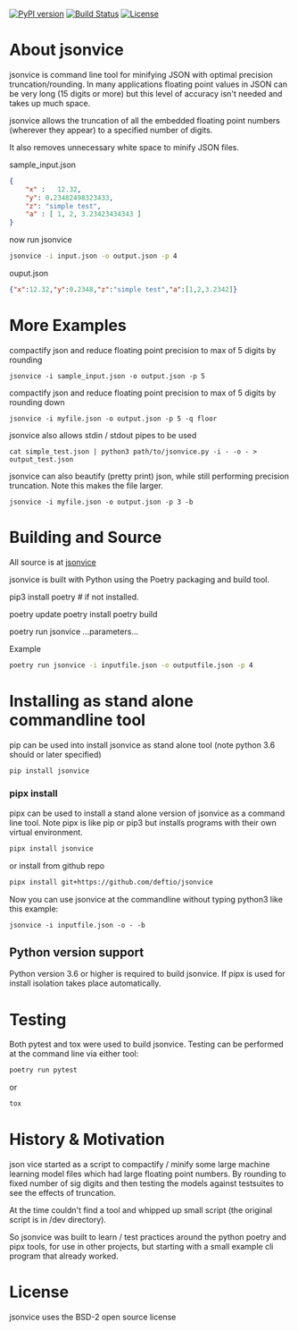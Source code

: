 [![PyPI version](https://badge.fury.io/py/jsonvice.svg)](https://badge.fury.io/py/jsonvice)
[![Build Status](https://api.travis-ci.com/deftio/jsonvice.svg?branch=master)](https://app.travis-ci.com/deftio/jsonvice)
[![License](https://img.shields.io/badge/License-BSD%202--Clause-blue.svg)](https://opensource.org/licenses/BSD-2-Clause)


# About jsonvice  

jsonvice is command line tool for minifying JSON with optimal precision truncation/rounding.  In many applications floating point values in JSON can be very long (15 digits or more) but this level of accuracy isn't needed and takes up much space.

jsonvice allows the truncation of all the embedded floating point numbers (wherever they appear) to a specified number of digits. 

It also removes unnecessary white space to minify JSON files.

sample_input.json
```json
{
    "x" :   12.32,
    "y": 0.23482498323433,
    "z": "simple test",
    "a" : [ 1, 2, 3.23423434343 ]
}
```

now run jsonvice
```sh
jsonvice -i input.json -o output.json -p 4
```

ouput.json
```json
{"x":12.32,"y":0.2348,"z":"simple test","a":[1,2,3.2342]}
```


# More Examples

compactify json and reduce floating point precision to max of 5 digits by rounding
```shell
jsonvice -i sample_input.json -o output.json -p 5
```

compactify json and reduce floating point precision to max of 5 digits by rounding down
```shell
jsonvice -i myfile.json -o output.json -p 5 -q floor
```

jsonvice also allows stdin / stdout pipes to be used
```shell
cat simple_test.json | python3 path/to/jsonvice.py -i - -o - > output_test.json
```

jsonvice can also beautify (pretty print) json, while still performing precision truncation.  Note this makes the file larger.
```shell
jsonvice -i myfile.json -o output.json -p 3 -b
```


# Building and Source
All source is at [jsonvice](https://github.com/deftio/jsonvice)

jsonvice is built with Python using the Poetry packaging and build tool.

pip3 install poetry  # if not installed.

poetry update
poetry install
poetry build

poetry run jsonvice ...parameters...

Example
```sh
poetry run jsonvice -i inputfile.json -o outputfile.json -p 4
```



# Installing as stand alone commandline tool
pip can be used into install jsonvice as stand alone tool (note python 3.6 should or later specified)
```sh
pip install jsonvice
```

### pipx install
pipx can be used to install a stand alone version of jsonvice as a command line tool. Note pipx is like pip or pip3 but installs programs with their own virtual environment.

```sh
pipx install jsonvice
```

or install from github repo 

```sh
pipx install git+https://github.com/deftio/jsonvice
```

Now you can use jsonvice at the commandline without typing python3 like this example:

```
jsonvice -i inputfile.json -o - -b
```

## Python version support
Python version 3.6 or higher is required to build jsonvice.  If pipx is used for install isolation takes place automatically.

# Testing
Both pytest and tox were used to build jsonvice.  Testing can be performed at the command line via either tool:

```sh
poetry run pytest
```
or
```sh
tox
```

# History & Motivation
json vice started as a script to compactify / minify some large machine learning model files which had large floating point numbers.   By rounding to fixed number of sig digits and then testing the models against testsuites to see the effects of truncation.

At the time couldn't find a tool and whipped up small script (the original script is in /dev directory).

So jsonvice was built to learn / test practices around the python poetry and pipx tools, for use in other projects, but starting with a small example cli program that already worked.  

# License
jsonvice uses the BSD-2 open source license
